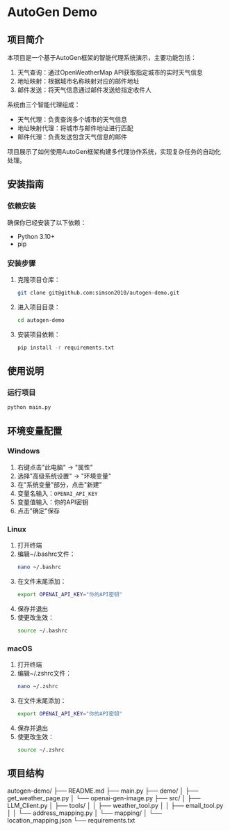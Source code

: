 # AutoGen Demo

## 项目简介
本项目是一个基于AutoGen框架的智能代理系统演示，主要功能包括：

1. 天气查询：通过OpenWeatherMap API获取指定城市的实时天气信息
2. 地址映射：根据城市名称映射对应的邮件地址
3. 邮件发送：将天气信息通过邮件发送给指定收件人

系统由三个智能代理组成：
- 天气代理：负责查询多个城市的天气信息
- 地址映射代理：将城市与邮件地址进行匹配
- 邮件代理：负责发送包含天气信息的邮件

项目展示了如何使用AutoGen框架构建多代理协作系统，实现复杂任务的自动化处理。


## 安装指南
### 依赖安装
确保你已经安装了以下依赖：
- Python 3.10+
- pip

### 安装步骤
1. 克隆项目仓库：
   ```bash
   git clone git@github.com:simson2010/autogen-demo.git
   ```
2. 进入项目目录：
   ```bash
   cd autogen-demo
   ```
3. 安装项目依赖：
   ```bash
   pip install -r requirements.txt
   ```

## 使用说明
### 运行项目
```bash
python main.py
```

## 环境变量配置

### Windows
1. 右键点击"此电脑" -> "属性"
2. 选择"高级系统设置" -> "环境变量"
3. 在"系统变量"部分，点击"新建"
4. 变量名输入：`OPENAI_API_KEY`
5. 变量值输入：你的API密钥
6. 点击"确定"保存

### Linux
1. 打开终端
2. 编辑~/.bashrc文件：
   ```bash
   nano ~/.bashrc
   ```
3. 在文件末尾添加：
   ```bash
   export OPENAI_API_KEY="你的API密钥"
   ```
4. 保存并退出
5. 使更改生效：
   ```bash
   source ~/.bashrc
   ```

### macOS
1. 打开终端
2. 编辑~/.zshrc文件：
   ```bash
   nano ~/.zshrc
   ```
3. 在文件末尾添加：
   ```bash
   export OPENAI_API_KEY="你的API密钥"
   ```
4. 保存并退出
5. 使更改生效：
   ```bash
   source ~/.zshrc
   ```


## 项目结构 

autogen-demo/
├── README.md
├── main.py
├── demo/
│   ├── get_weather_page.py
│   └── openai-gen-image.py
├── src/
│   ├── LLM_Client.py
│   ├── tools/
│   │   ├── weather_tool.py
│   │   ├── email_tool.py
│   │   └── address_mapping.py
│   └── mapping/
│       └── location_mapping.json
└── requirements.txt

